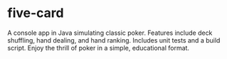# five-card
A console app in Java simulating classic poker. Features include deck shuffling, hand dealing, and hand ranking. Includes unit tests and a build script. Enjoy the thrill of poker in a simple, educational format.
